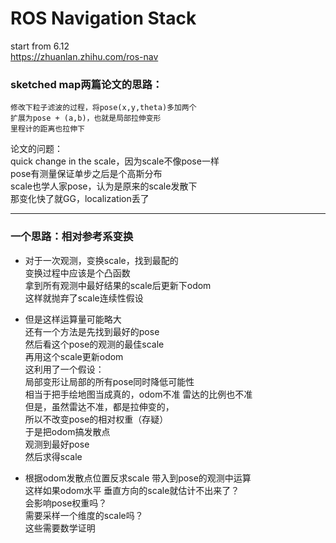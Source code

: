 ROS Navigation Stack
====================

start from 6.12  
https://zhuanlan.zhihu.com/ros-nav  

### sketched map两篇论文的思路：  
    修改下粒子滤波的过程，将pose(x,y,theta)多加两个  
    扩展为pose + (a,b)，也就是局部拉伸变形  
    里程计的距离也拉伸下  

论文的问题：  
    quick change in the scale，因为scale不像pose一样  
    pose有测量保证单步之后是个高斯分布  
    scale也学人家pose，认为是原来的scale发散下  
    那变化快了就GG，localization丢了  
****

### 一个思路：相对参考系变换  
*   对于一次观测，变换scale，找到最配的  
    变换过程中应该是个凸函数  
    拿到所有观测中最好结果的scale后更新下odom  
    这样就抛弃了scale连续性假设  

*   但是这样运算量可能略大  
    还有一个方法是先找到最好的pose  
    然后看这个pose的观测的最佳scale  
    再用这个scale更新odom  
    这利用了一个假设：  
    局部变形让局部的所有pose同时降低可能性    
    相当于把手绘地图当成真的，odom不准  雷达的比例也不准  
    但是，虽然雷达不准，都是拉伸变的，  
    所以不改变pose的相对权重（存疑）  
    于是把odom搞发散点  
    观测到最好pose  
    然后求得scale  

*   根据odom发散点位置反求scale
    带入到pose的观测中运算  
    这样如果odom水平 垂直方向的scale就估计不出来了？  
    会影响pose权重吗？  
    需要采样一个维度的scale吗？  
    这些需要数学证明  